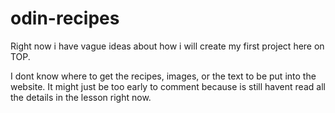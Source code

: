 # odin-recipes

Right now i have vague ideas about how i will create my first project here on TOP.

I dont know where to get the recipes, images, or the text to be put into the website. It might just be too early to comment because is still havent read all the details in the lesson right now.
